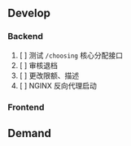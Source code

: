## Develop

### Backend

1. [ ] 测试 `/choosing` 核心分配接口
2. [ ] 审核退档
3. [ ] 更改限额、描述
4. [ ] NGINX 反向代理启动

### Frontend

## Demand
